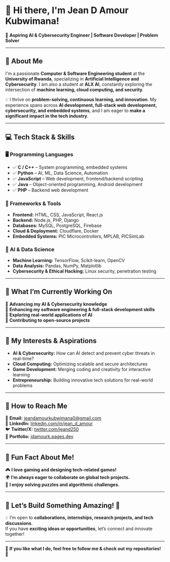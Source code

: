# 👋 Hi there, I'm Jean D Amour Kubwimana!  
🚀 **Aspiring AI & Cybersecurity Engineer | Software Developer | Problem Solver**  

---

## 📌 About Me  
I'm a passionate **Computer & Software Engineering student** at the **University of Rwanda**, specializing in **Artificial Intelligence and Cybersecurity**. I am also a student at **ALX AI**, constantly exploring the intersection of **machine learning, cloud computing, and security**.  

💡 I thrive on **problem-solving, continuous learning, and innovation**. My experience spans across **AI development, full-stack web development, cybersecurity, and embedded systems**, and I am eager to **make a significant impact in the tech industry**.  

---

## 💻 Tech Stack & Skills  

### 🖥️ **Programming Languages**  
- ✅ **C / C++** – System programming, embedded systems  
- ✅ **Python** – AI, ML, Data Science, Automation  
- ✅ **JavaScript** – Web development, frontend/backend scripting  
- ✅ **Java** – Object-oriented programming, Android development  
- ✅ **PHP** – Backend web development  

### 🔹 **Frameworks & Tools**  
- **Frontend:** HTML, CSS, JavaScript, React.js  
- **Backend:** Node.js, PHP, Django  
- **Databases:** MySQL, PostgreSQL, Firebase  
- **Cloud & Deployment:** Cloudflare, Docker  
- **Embedded Systems:** PIC Microcontrollers, MPLAB, PICSimLab  

### 🔹 **AI & Data Science**  
- **Machine Learning:** TensorFlow, Scikit-learn, OpenCV  
- **Data Analysis:** Pandas, NumPy, Matplotlib  
- **Cybersecurity & Ethical Hacking:** Linux security, penetration testing  

---

## 📌 What I’m Currently Working On  
🔹 **Advancing my AI & Cybersecurity knowledge**  
🔹 **Enhancing my software engineering & full-stack development skills**  
🔹 **Exploring real-world applications of AI**  
🔹 **Contributing to open-source projects**  

---

## 📢 My Interests & Aspirations  
- **AI & Cybersecurity:** How can AI detect and prevent cyber threats in real-time?  
- **Cloud Computing:** Optimizing scalable and secure architectures  
- **Game Development:** Merging coding and creativity for interactive learning  
- **Entrepreneurship:** Building innovative tech solutions for real-world problems  

---

## 📌 How to Reach Me  
📧 **Email:** [jeandamourkubwimana0@gmail.com](mailto:jeandamourkubwimana0@gmail.com)  
💼 **LinkedIn:** [linkedin.com/in/jean_d_amour](https://www.linkedin.com/in/jean-d-amour/)  
🐦 **Twitter/X:** [twitter.com/jeand250](https://twitter.com/jeand250)  
🔗 **Portfolio:** [jdamourk.pages.dev](https://jdamourk.pages.dev/)  

---

## 📌 Fun Fact About Me!  
🎮 **I love gaming and designing tech-related games!**  
🌍 **I’m always eager to collaborate on global tech projects.**  
🧩 **I enjoy solving puzzles and algorithmic challenges.**  

---

## 📌 Let’s Build Something Amazing! 🚀  
💡 I’m open to **collaborations, internships, research projects, and tech discussions**.  
If you have **exciting ideas or opportunities**, let’s connect and innovate together!  

---

🎯 **If you like what I do, feel free to follow me & check out my repositories!** 🌟  
